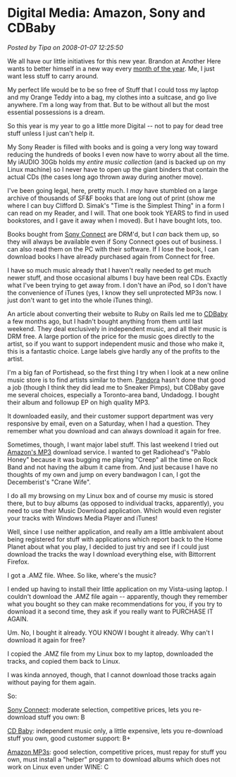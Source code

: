 # Digital Media: Amazon, Sony and CDBaby

*Posted by Tipa on 2008-01-07 12:25:50*

We all have our little initiatives for this new year. Brandon at Another Here wants to better himself in a new way every [month of the year](http://www.anotherhere.com/archives/85/Podcast-30-Let-the-enrichment-begin). Me, I just want less stuff to carry around.

My perfect life would be to be so free of Stuff that I could toss my laptop and my Orange Teddy into a bag, my clothes into a suitcase, and go live anywhere. I'm a long way from that. But to be without all but the most essential possessions is a dream.

So this year is my year to go a little more Digital -- not to pay for dead tree stuff unless I just can't help it. 

My Sony Reader is filled with books and is going a very long way toward reducing the hundreds of books I even now have to worry about all the time. My iAUDIO 30Gb holds my *entire music collection* (and is backed up on my Linux machine) so I never have to open up the giant binders that contain the actual CDs (the cases long ago thrown away during another move).

I've been going legal, here, pretty much. I *may* have stumbled on a large archive of thousands of SF&F books that are long out of print (show me where I can buy Clifford D. Simak's "Time is the Simplest Thing" in a form I can read on my Reader, and I will. That one book took YEARS to find in used bookstores, and I gave it away when I moved). But I have bought lots, too.

Books bought from [Sony Connect](http://ebookstore.sony.com/) are DRM'd, but I *can* back them up, so they will always be available even if Sony Connect goes out of business. I can also read them on the PC with their software. If I lose the book, I can download books I have already purchased again from Connect for free.

I have so much music already that I haven't really needed to get much newer stuff, and those occasional albums I buy have been real CDs. Exactly what I've been trying to get away from. I don't have an iPod, so I don't have the convenience of iTunes (yes, I know they sell unprotected MP3s now. I just don't want to get into the whole iTunes thing).

An article about converting their website to Ruby on Rails led me to [CDBaby](http://cdbaby.com/) a few months ago, but I hadn't bought anything from them until last weekend. They deal exclusively in independent music, and all their music is DRM free. A large portion of the price for the music goes directly to the artist, so if you want to support independent music and those who make it, this is a fantastic choice. Large labels give hardly any of the profits to the artist.

I'm a big fan of Portishead, so the first thing I try when I look at a new online music store is to find artists similar to them. [Pandora](http://pandora.com) hasn't done that good a job (though I think they did lead me to Sneaker Pimps), but CDBaby gave me several choices, especially a Toronto-area band, Undadogg. I bought their album and followup EP on high quality MP3.

It downloaded easily, and their customer support department was very responsive by email, even on a Saturday, when I had a question. They remember what you download and can always download it again for free.

Sometimes, though, I want major label stuff. This last weekend I tried out [Amazon's MP3](http://amazon.com) download service. I wanted to get Radiohead's "Pablo Honey" because it was bugging me playing "Creep" all the time on Rock Band and not having the album it came from. And just because I have no thoughts of my own and jump on every bandwagon I can, I got the Decemberist's "Crane Wife".

I do all my browsing on my Linux box and of course my music is stored there, but to buy albums (as opposed to individual tracks, apparently), you need to use their Music Download application. Which would even register your tracks with Windows Media Player and iTunes!

Well, since I use neither application, and really am a little ambivalent about being registered for stuff with applications which report back to the Home Planet about what you play, I decided to just try and see if I could just download the tracks the way I download everything else, with Bittorrent Firefox.

I got a .AMZ file. Whee. So like, where's the music?

I ended up having to install their little application on my Vista-using laptop. I couldn't download the .AMZ file again -- apparently, though they remember what you bought so they can make recommendations for you, if you try to download it a second time, they ask if you really want to PURCHASE IT AGAIN.

Um. No, I bought it already. YOU KNOW I bought it already. Why can't I download it again for free?

I copied the .AMZ file from my Linux box to my laptop, downloaded the tracks, and copied them back to Linux.

I was kinda annoyed, though, that I cannot download those tracks again without paying for them again.

So:

[Sony Connect](http://ebookstore.sony.com/): moderate selection, competitive prices, lets you re-download stuff you own: B

[CD Baby](http://cdbaby.com/): independent music only, a little expensive, lets you re-download stuff you own, good customer support: B+

[Amazon MP3s](http://amazon.com): good selection, competitive prices, must repay for stuff you own, must install a "helper" program to download albums which does not work on Linux even under WINE: C

